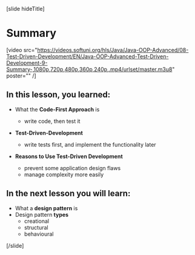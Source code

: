 [slide hideTitle]

# Summary

[video src="https://videos.softuni.org/hls/Java/Java-OOP-Advanced/08-Test-Driven-Development/EN/Java-OOP-Advanced-Test-Driven-Development-9-Summary-,1080p,720p,480p,360p,240p,.mp4/urlset/master.m3u8" poster="" /]

## In this lesson, you learned:

- What the **Code-First Approach** is
  - write code, then test it

- **Test-Driven-Development**
  - write tests first, and implement the functionality later

- **Reasons to Use Test-Driven Development**
  - prevent some application design flaws
  - manage complexity more easily

## In the next lesson you will learn:

- What a **design pattern** is
- Design pattern **types**
    * creational
    * structural
    * behavioural

[/slide]
